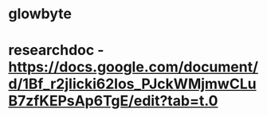 # glowbyte
# researchdoc - https://docs.google.com/document/d/1Bf_r2jIicki62los_PJckWMjmwCLuB7zfKEPsAp6TgE/edit?tab=t.0
